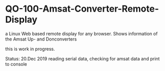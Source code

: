 # QO-100-Amsat-Converter-Remote-Display
a Linux Web based remote display for any browser. Shows information of the Amsat Up- and Donconverters

this is work in progress.

Status: 20.Dec 2019
   reading serial data, checking for amsat data and print to console
   



